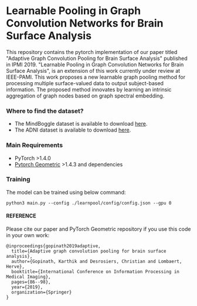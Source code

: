 # Learnable Pooling in Graph Convolution Networks for Brain Surface Analysis

This repository contains the pytorch implementation of our paper titled "Adaptive Graph Convolution Pooling for Brain Surface Analysis" published in IPMI 2019. "Learnable Pooling in Graph Convolution Networks for Brain Surface Analysis", is an extension of this work currently under review at IEEE-PAMI. This work proposes a new learnable graph pooling method for processing multiple surface-valued data to output subject-based information. The proposed method innovates by learning an intrinsic aggregation of graph nodes based on graph spectral embedding.


### Where to find the dataset?
- The MindBoggle dataset is available to download [here](https://osf.io/nhtur/).
- The ADNI dataset is available to download [here](http://adni.loni.ucla.edu).

### Main Requirements
- PyTorch >1.4.0
- [Pytorch Geometric](https://pytorch-geometric.readthedocs.io/en/latest/) >1.4.3 and dependencies 

### Training

The model can be trained using below command:  
```
python3 main.py --config ./learnpool/config/config.json --gpu 0
```


#### REFERENCE 
Please cite our paper and PyTorch Geometric repository if you use this code in your own work:

```
@inproceedings{gopinath2019adaptive,
  title={Adaptive graph convolution pooling for brain surface analysis},
  author={Gopinath, Karthik and Desrosiers, Christian and Lombaert, Herve},
  booktitle={International Conference on Information Processing in Medical Imaging},
  pages={86--98},
  year={2019},
  organization={Springer}
}
```
